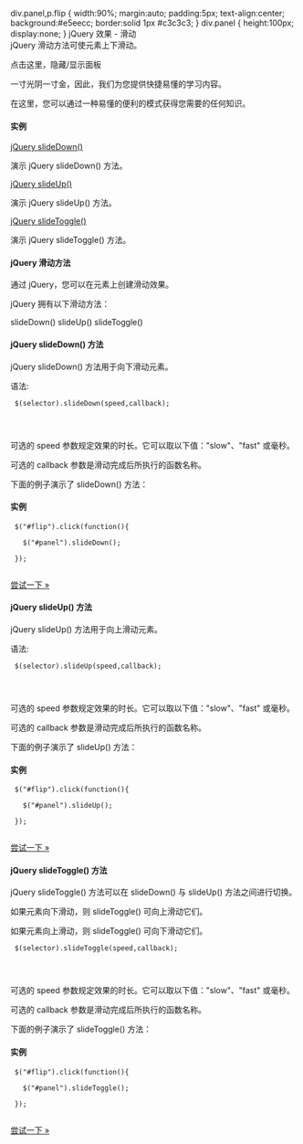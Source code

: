   div.panel,p.flip { width:90%; margin:auto; padding:5px; text-align:center; background:#e5eecc; border:solid 1px #c3c3c3; } div.panel { height:100px; display:none; } 
jQuery 效果 - 滑动  
jQuery 滑动方法可使元素上下滑动。

 点击这里，隐藏/显示面板

  一寸光阴一寸金，因此，我们为您提供快捷易懂的学习内容。 

 在这里，您可以通过一种易懂的便利的模式获得您需要的任何知识。

 

 

#### 实例

 [jQuery slideDown()](http://www.w3cschool.cc/try/try.php?filename=tryjquery_slide_down)

 演示 jQuery slideDown() 方法。

 [jQuery slideUp()](http://www.w3cschool.cc/try/try.php?filename=tryjquery_slide_up)

 演示 jQuery slideUp() 方法。

 [jQuery slideToggle()](http://www.w3cschool.cc/try/try.php?filename=tryjquery_slide_toggle)

 演示 jQuery slideToggle() 方法。

 

#### jQuery 滑动方法

 通过 jQuery，您可以在元素上创建滑动效果。

 jQuery 拥有以下滑动方法：

 
slideDown()
 slideUp()
 slideToggle()
 


#### jQuery slideDown() 方法

 jQuery slideDown() 方法用于向下滑动元素。

 语法:

 
```
 $(selector).slideDown(speed,callback);




```
 可选的 speed 参数规定效果的时长。它可以取以下值："slow"、"fast" 或毫秒。

 可选的 callback 参数是滑动完成后所执行的函数名称。

 下面的例子演示了 slideDown() 方法：

  
#### 实例

 
```
 $("#flip").click(function(){

   $("#panel").slideDown();

 });


```
 

[尝试一下 »](http://www.w3cschool.cc/try/try.php?filename=tryjquery_slide_down) 

 



#### jQuery slideUp() 方法

 jQuery slideUp() 方法用于向上滑动元素。

 语法:

 
```
 $(selector).slideUp(speed,callback);




```
 可选的 speed 参数规定效果的时长。它可以取以下值："slow"、"fast" 或毫秒。

 可选的 callback 参数是滑动完成后所执行的函数名称。

 下面的例子演示了 slideUp() 方法：

  
#### 实例

 
```
 $("#flip").click(function(){

   $("#panel").slideUp();

 });


```
 

[尝试一下 »](http://www.w3cschool.cc/try/try.php?filename=tryjquery_slide_up) 

 



#### jQuery slideToggle() 方法

 jQuery slideToggle() 方法可以在 slideDown() 与 slideUp() 方法之间进行切换。

 如果元素向下滑动，则 slideToggle() 可向上滑动它们。

 如果元素向上滑动，则 slideToggle() 可向下滑动它们。

 
```
 $(selector).slideToggle(speed,callback);




```
 可选的 speed 参数规定效果的时长。它可以取以下值："slow"、"fast" 或毫秒。

 可选的 callback 参数是滑动完成后所执行的函数名称。

 下面的例子演示了 slideToggle() 方法：

  
#### 实例

 
```
 $("#flip").click(function(){

   $("#panel").slideToggle();

 });


```
 

[尝试一下 »](http://www.w3cschool.cc/try/try.php?filename=tryjquery_slide_toggle) 

 

